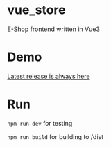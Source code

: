 # vue_store

E-Shop frontend written in Vue3

# Demo

[Latest release is always here](store.crwnd.dev)

# Run

`npm run dev` for testing

`npm run build` for building to /dist
